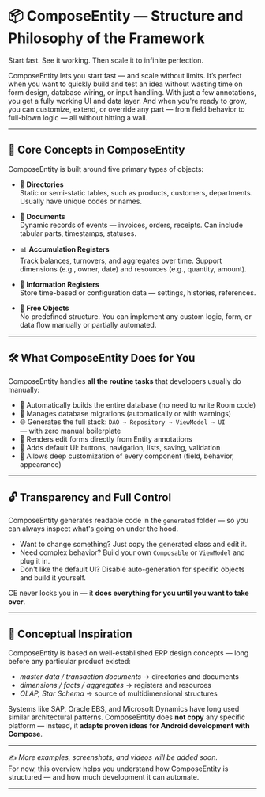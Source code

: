 # 📦 ComposeEntity — Structure and Philosophy of the Framework

Start fast. See it working. Then scale it to infinite perfection.

ComposeEntity lets you start fast — and scale without limits.
It’s perfect when you want to quickly build and test an idea without wasting time on form design, database wiring, or input handling. With just a few annotations, you get a fully working UI and data layer. And when you're ready to grow, you can customize, extend, or override any part — from field behavior to full-blown logic — all without hitting a wall.

---

## 🔧 Core Concepts in ComposeEntity

ComposeEntity is built around five primary types of objects:

- 📘 **Directories**  
  Static or semi-static tables, such as products, customers, departments. Usually have unique codes or names.

- 🧾 **Documents**  
  Dynamic records of events — invoices, orders, receipts. Can include tabular parts, timestamps, statuses.

- 📊 **Accumulation Registers**  
  Track balances, turnovers, and aggregates over time. Support dimensions (e.g., owner, date) and resources (e.g., quantity, amount).

- 🧷 **Information Registers**  
  Store time-based or configuration data — settings, histories, references.

- 🧩 **Free Objects**  
  No predefined structure. You can implement any custom logic, form, or data flow manually or partially automated.

---

## 🛠️ What ComposeEntity Does for You

ComposeEntity handles **all the routine tasks** that developers usually do manually:

- 📂 Automatically builds the entire database (no need to write Room code)
- 🔁 Manages database migrations (automatically or with warnings)
- 🌐 Generates the full stack:
  `DAO → Repository → ViewModel → UI`  
  — with zero manual boilerplate
- 🎨 Renders edit forms directly from Entity annotations
- 🧠 Adds default UI: buttons, navigation, lists, saving, validation
- 🧩 Allows deep customization of every component (field, behavior, appearance)

---

## 🔓 Transparency and Full Control

ComposeEntity generates readable code in the `generated` folder — so you can always inspect what's going on under the hood.

- Want to change something? Just copy the generated class and edit it.
- Need complex behavior? Build your own `Composable` or `ViewModel` and plug it in.
- Don't like the default UI? Disable auto-generation for specific objects and build it yourself.

CE never locks you in — it **does everything for you until you want to take over**.

---

## 🧭 Conceptual Inspiration

ComposeEntity is based on well-established ERP design concepts — long before any particular product existed:

- *master data / transaction documents* → directories and documents
- *dimensions / facts / aggregates* → registers and resources
- *OLAP, Star Schema* → source of multidimensional structures

Systems like SAP, Oracle EBS, and Microsoft Dynamics have long used similar architectural patterns. ComposeEntity does **not copy** any specific platform — instead, it **adapts proven ideas for Android development with Compose**.

---

✍️ _More examples, screenshots, and videos will be added soon._  
For now, this overview helps you understand how ComposeEntity is structured — and how much development it can automate.

---
